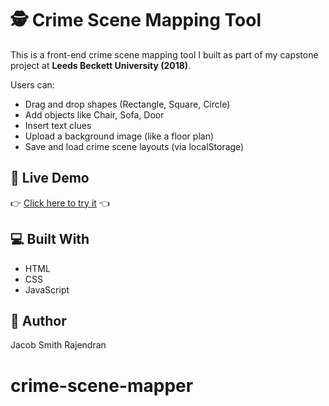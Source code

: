 # 🕵️ Crime Scene Mapping Tool

This is a front-end crime scene mapping tool I built as part of my capstone project at **Leeds Beckett University (2018)**.

Users can:
- Drag and drop shapes (Rectangle, Square, Circle)
- Add objects like Chair, Sofa, Door
- Insert text clues
- Upload a background image (like a floor plan)
- Save and load crime scene layouts (via localStorage)

## 🚀 Live Demo
👉 [Click here to try it](https://yourusername.github.io/crime-scene-mapper/) 👈

## 💻 Built With
- HTML
- CSS
- JavaScript

## 📜 Author
Jacob Smith Rajendran
# crime-scene-mapper
